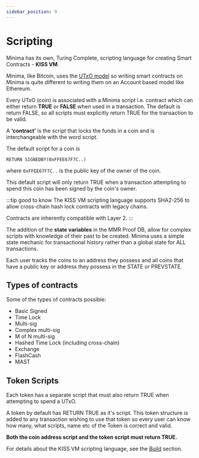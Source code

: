 ```yaml
---
sidebar_position: 9
---
```


# Scripting


Minima has its own, Turing Complete, scripting language for creating Smart Contracts - **KISS VM**. 

Minima, like Bitcoin, uses the [UTxO model](/docs/learn/minima/coreconcepts#utxo-model) so writing smart contracts on Minima is quite different to writing them on an Account based model like Ethereum. 

Every UTxO (coin) is associated with a Minima script i.e. contract which can either return **TRUE** or **FALSE** when used in a transaction. The default is return FALSE, so all scripts must explicitly return TRUE for the transaction to be valid.

A **‘contract’** is the script that locks the funds in a coin and is interchangeable with the word script.

The default script for a coin is 

```
RETURN SIGNEDBY(0xFFEE67F7C..)
```

where `0xFFEE67F7C..` is the public key of the owner of the coin.

This default script will only return TRUE when a transaction attempting to spend this coin has been signed by the coin's owner.

:::tip good to know
The KISS VM scripting language supports SHA2-256 to allow cross-chain hash lock contracts with legacy chains.

Contracts are inherently compatible with Layer 2. 
:::

The addition of the **state variables** in the MMR Proof DB, allow for complex scripts with knowledge of their past to be created. Minima uses a simple state mechanic for transactional history rather than a global state for ALL transactions.

Each user tracks the coins to an address they possess and all coins that have a public key or address they possess in the STATE or PREVSTATE.


## Types of contracts

Some of the types of contracts possible:

- Basic Signed 
- Time Lock 
- Multi-sig 
- Complex multi-sig 
- M of N multi-sig 
- Hashed Time Lock (including cross-chain)
- Exchange
- FlashCash
- MAST 

## Token Scripts

Each token has a separate script that must also return TRUE when attempting to spend a UTxO. 

A token by default has RETURN TRUE as it's script. This token structure is added to any transaction wishing to use that token so every user can know how many, what scripts, name etc of the Token is correct and valid.

**Both the coin address script and the token script must return TRUE.**

For details about the KISS VM scripting language, see the [Build](/docs/buildonminima/contracts/scriptbasics) section.

<!-- 
## Grammar
```
ADDRESS     ::= ADDRESS ( BLOCK )
BLOCK       ::= STATEMENT_1 STATEMENT_2 ... STATEMENT_n
STATEMENT   ::= LET VARIABLE = EXPRESSION |
                LET ( EXPRESSION_1 EXPRESSION_2 ... EXPRESSION_n ) = EXPRESSION |
                IF EXPRESSION THEN BLOCK [ELSEIF EXPRESSION THEN BLOCK]* [ELSE BLOCK] ENDIF |
                WHILE EXPRESSION DO BLOCK ENDWHILE |
                EXEC EXPRESSION |
                MAST EXPRESSION |
                ASSERT EXPRESSION |
                RETURN EXPRESSION
EXPRESSION  ::= RELATION
RELATION    ::= LOGIC AND LOGIC  | LOGIC OR LOGIC  |
                LOGIC XOR LOGIC  | LOGIC NAND LOGIC |
                LOGIC NOR LOGIC  | LOGIC NXOR LOGIC | LOGIC
LOGIC       ::= OPERATION EQ OPERATION  | OPERATION NEQ OPERATION  |
                OPERATION GT OPERATION  | OPERATION GTE OPERATION  |
                OPERATION LT OPERATION  | OPERATION LTE OPERATION  | OPERATION
OPERATION   ::= ADDSUB & ADDSUB | ADDSUB | ADDSUB | ADDSUB ^ ADDSUB | ADDSUB
ADDSUB      ::= MULDIV + MULDIV | MULDIV - MULDIV | MULDIV % MULDIV |
                MULDIV << MULDIV | MULDIV >> MULDIV | MULDIV
MULDIV      ::= PRIME * PRIME | PRIME / PRIME | PRIME
PRIME       ::= NOT PRIME |  NEG PRIME | NOT BASEUNIT | NEG BASEUNIT | BASEUNIT
BASEUNIT    ::= VARIABLE | VALUE | -NUMBER | GLOBAL | FUNCTION | ( EXPRESSION )
VARIABLE    ::= [a-z]+
VALUE       ::= NUMBER | HEX | STRING | BOOLEAN
NUMBER      ::= ^[0-9]+(\\\\.[0-9]+)?
HEX         ::= 0x[0-9a-fA-F]+
STRING      ::= [UTF8_String]
BOOLEAN     ::= TRUE | FALSE
FALSE       ::= 0
TRUE        ::= NOT FALSE
GLOBAL      ::= @BLOCK | @INBLOCK | @BLOCKDIFF | @INPUT |
                @AMOUNT | @ADDRESS | @TOKENID | @COINID |
                @SCRIPT | @TOTIN | @TOTOUT
FUNCTION    ::= FUNC ( EXPRESSION_1 EXPRESSION_2 .. EXPRESSION_n )
FUNC        ::= CONCAT | LEN | REV | SUBSET | GET | OVERWRITE |
                CLEAN | UTF8 | REPLACE | SUBSTR |
                BOOL | HEX | NUMBER | STRING | ADDRESS |
                ABS | CEIL | FLOOR | MIN | MAX | INC | DEC | SIGDIG | POW |
                BITSET | BITGET | BITCOUNT | PROOF | KECCAK | SHA2 | SHA3 |
                SIGNEDBY | MULTISIG | CHECKSIG |
```

## Globals
```
@BLOCK       : Block number this transaction is in
@INBLOCK     : Block number when this output was created
@BLOCKDIFF   : Difference between @BLOCK and INBLOCK
@INPUT       : Input index of a coin used in the transaction. First input coin has an index of 0.
@COINID      : CoinID of this input
@AMOUNT      : Amount of this input
@ADDRESS     : Address of this input
@TOKENID     : TokenID of this input
@SCRIPT      : Script for this input
@TOTIN       : Total number of inputs for this transaction
@TOTOUT      : Total number of outputs for this transaction
```

## Functions
```
CONCAT ( HEX_1 HEX_2 ... HEX_n )
Concatenate the HEX values.

LEN ( HEX|SCRIPT )
Length of the data

REV ( HEX )
Reverse the data

SUBSET ( HEX NUMBER NUMBER )
Return the HEX subset of the data - start - length

OVERWRITE ( HEX NUMBER HEX NUMBER NUMBER)
Copy bytes from the first HEX and pos to the second HEX and pos, length the last NUMBER

GET ( NUMBER NUMBER .. NUMBER )
Return the array value set with LET ( EXPRESSION EXPRESSION .. EXPRESSION )

ADDRESS ( STRING )
Return the address of the script

REPLACE ( STRING STRING STRING )
Replace in 1st string all occurrence of 2nd string with 3rd

SUBSTR ( STRING NUMBER NUMBER )
Get the substring

CLEAN ( STRING )
Return a CLEAN version of the script

UTF8 ( HEX )
Convert the HEX value of a script value to a string

BOOL ( VALUE )
Convert to TRUE or FALSE value

HEX ( SCRIPT )
Convert SCRIPT to HEX

NUMBER ( HEX )
Convert HEX to NUMBER

STRING ( HEX )
Convert a HEX value to SCRIPT

ABS ( NUMBER )
Return the absolute value of a number

CEIL ( NUMBER )
Return the number rounded up

FLOOR ( NUMBER )
Return the number rounded down

MIN ( NUMBER NUMBER )
Return the minimum value of the 2 numbers

MAX ( NUMBER NUMBER )
Return the maximum value of the 2 numbers

INC ( NUMBER )
Increment a number

DEC ( NUMBER )
Decrement a number

POW ( NUMBER NUMBER )
Returns the power of N of a number. N must be a whole number.

SIGDIG ( NUMBER NUMBER )
Set the significant digits of the number

BITSET ( HEX NUMBER BOOLEAN )
Set the value of the BIT at that Position to 0 or 1

BITGET ( HEX NUMBER )
Get the BOOLEAN value of the bit at the position.

BITCOUNT ( HEX )
Count the number of bits set in a HEX value

PROOF ( HEX HEX HEX )
Check the data, mmr proof, and root match. Same as mmrproof on Minima.

KECCAK ( HEX|STRING )
Returns the KECCAK value of the HEX value.

SHA2 ( HEX|STRING )
Returns the SHA2 value of the HEX value.

SHA3 ( HEX|STRING )
Returns the SHA3 value of the HEX value.

SIGNEDBY ( HEX )
Returns true if the transaction is signed by this public key

MULTISIG ( NUMBER HEX1 HEX2 .. HEXn )
Returns true if the transaction is signed by N of the public keys

CHECKSIG ( HEX HEX HEX)
Check public key, data and signature

GETOUTADDR ( NUMBER )
Return the HEX address of the specified output

GETOUTAMT ( NUMBER )
Return the amount of the specified output

GETOUTTOK ( NUMBER )
Return the token id of the specified output

VERIFYOUT ( NUMBER HEX NUMBER HEX )
Verify the specified output has the specified address, amount and tokenid

GETINADDR ( NUMBER )
Return the HEX address of the specified input

GETINAMT ( NUMBER )
Return the amount of the specified input

GETINTOK ( NUMBER )
Return the token id of the specified input

VERIFYIN ( NUMBER HEX NUMBER HEX)
Verify the specified input has the specified address, amount and tokenid

STATE ( NUMBER )
Return the state value for the given number

PREVSTATE ( NUMBER )
Return the state value stored in the MMR data in the initial transaction this input was created. Allows for a state to be maintained from 1 spend to the next

SAMESTATE ( NUMBER NUMBER )
Return TRUE if the previous state and current state are the same for the start and end positions
```

## Examples
```
LET thing = 23
LET ( 12 2 ) = 45.345
LET ( 0 0 1 ) = 0xFF
LET ( 3 ( thing + 1 ) ) = [ RETURN TRUE ]

--

RETURN SIGNEDBY ( 0x12345.. )

--

IF SIGNEDBY ( 0x123456.. ) AND SIGNEDBY ( 0x987654.. ) THEN
   RETURN TRUE
ELSE IF @BLKNUM GT 198765 AND SIGNEDBY ( 0x12345.. ) THEN
   RETURN TRUE
ENDIF

--

LET x = STATE ( 23 )
LET shax = SHA3 ( x )
IF shax EQ 0x6785456.. AND SIGNEDBY ( 0x12345.. ) THEN
  RETURN TRUE
ENDIF

--

EXEC [ RETURN TRUE ]

--

MAST 0xA6657D2133E29B0A343871CAE44224BBA6BB87A972A5247A38A45D3D2065F7E4

--

ASSERT STATE ( 0 ) EQ INC ( PREVSTATE ( 0 ) )

"
}
```
 -->
